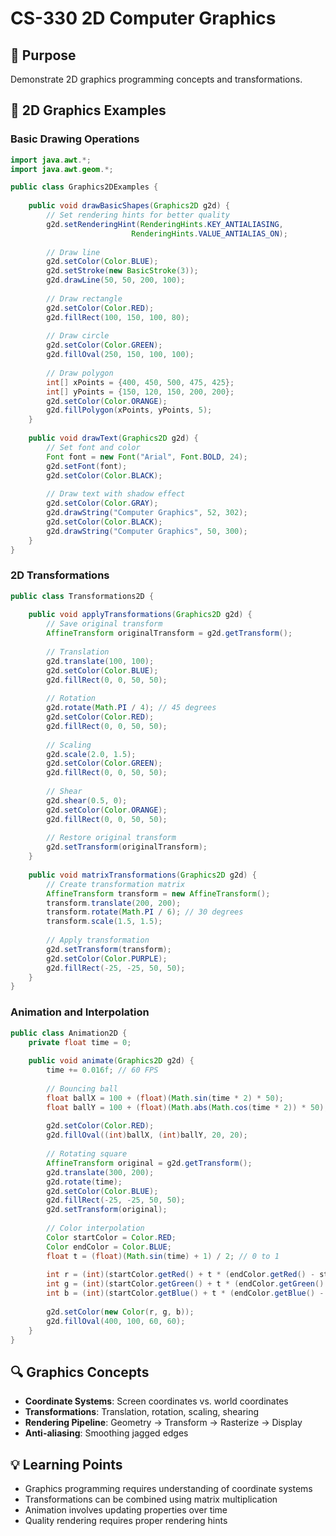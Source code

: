 # CS-330 2D Computer Graphics

## 🎯 Purpose
Demonstrate 2D graphics programming concepts and transformations.

## 📝 2D Graphics Examples

### Basic Drawing Operations
```java
import java.awt.*;
import java.awt.geom.*;

public class Graphics2DExamples {
    
    public void drawBasicShapes(Graphics2D g2d) {
        // Set rendering hints for better quality
        g2d.setRenderingHint(RenderingHints.KEY_ANTIALIASING, 
                           RenderingHints.VALUE_ANTIALIAS_ON);
        
        // Draw line
        g2d.setColor(Color.BLUE);
        g2d.setStroke(new BasicStroke(3));
        g2d.drawLine(50, 50, 200, 100);
        
        // Draw rectangle
        g2d.setColor(Color.RED);
        g2d.fillRect(100, 150, 100, 80);
        
        // Draw circle
        g2d.setColor(Color.GREEN);
        g2d.fillOval(250, 150, 100, 100);
        
        // Draw polygon
        int[] xPoints = {400, 450, 500, 475, 425};
        int[] yPoints = {150, 120, 150, 200, 200};
        g2d.setColor(Color.ORANGE);
        g2d.fillPolygon(xPoints, yPoints, 5);
    }
    
    public void drawText(Graphics2D g2d) {
        // Set font and color
        Font font = new Font("Arial", Font.BOLD, 24);
        g2d.setFont(font);
        g2d.setColor(Color.BLACK);
        
        // Draw text with shadow effect
        g2d.setColor(Color.GRAY);
        g2d.drawString("Computer Graphics", 52, 302);
        g2d.setColor(Color.BLACK);
        g2d.drawString("Computer Graphics", 50, 300);
    }
}
```

### 2D Transformations
```java
public class Transformations2D {
    
    public void applyTransformations(Graphics2D g2d) {
        // Save original transform
        AffineTransform originalTransform = g2d.getTransform();
        
        // Translation
        g2d.translate(100, 100);
        g2d.setColor(Color.BLUE);
        g2d.fillRect(0, 0, 50, 50);
        
        // Rotation
        g2d.rotate(Math.PI / 4); // 45 degrees
        g2d.setColor(Color.RED);
        g2d.fillRect(0, 0, 50, 50);
        
        // Scaling
        g2d.scale(2.0, 1.5);
        g2d.setColor(Color.GREEN);
        g2d.fillRect(0, 0, 50, 50);
        
        // Shear
        g2d.shear(0.5, 0);
        g2d.setColor(Color.ORANGE);
        g2d.fillRect(0, 0, 50, 50);
        
        // Restore original transform
        g2d.setTransform(originalTransform);
    }
    
    public void matrixTransformations(Graphics2D g2d) {
        // Create transformation matrix
        AffineTransform transform = new AffineTransform();
        transform.translate(200, 200);
        transform.rotate(Math.PI / 6); // 30 degrees
        transform.scale(1.5, 1.5);
        
        // Apply transformation
        g2d.setTransform(transform);
        g2d.setColor(Color.PURPLE);
        g2d.fillRect(-25, -25, 50, 50);
    }
}
```

### Animation and Interpolation
```java
public class Animation2D {
    private float time = 0;
    
    public void animate(Graphics2D g2d) {
        time += 0.016f; // 60 FPS
        
        // Bouncing ball
        float ballX = 100 + (float)(Math.sin(time * 2) * 50);
        float ballY = 100 + (float)(Math.abs(Math.cos(time * 2)) * 50);
        
        g2d.setColor(Color.RED);
        g2d.fillOval((int)ballX, (int)ballY, 20, 20);
        
        // Rotating square
        AffineTransform original = g2d.getTransform();
        g2d.translate(300, 200);
        g2d.rotate(time);
        g2d.setColor(Color.BLUE);
        g2d.fillRect(-25, -25, 50, 50);
        g2d.setTransform(original);
        
        // Color interpolation
        Color startColor = Color.RED;
        Color endColor = Color.BLUE;
        float t = (float)(Math.sin(time) + 1) / 2; // 0 to 1
        
        int r = (int)(startColor.getRed() + t * (endColor.getRed() - startColor.getRed()));
        int g = (int)(startColor.getGreen() + t * (endColor.getGreen() - startColor.getGreen()));
        int b = (int)(startColor.getBlue() + t * (endColor.getBlue() - startColor.getBlue()));
        
        g2d.setColor(new Color(r, g, b));
        g2d.fillOval(400, 100, 60, 60);
    }
}
```

## 🔍 Graphics Concepts
- **Coordinate Systems**: Screen coordinates vs. world coordinates
- **Transformations**: Translation, rotation, scaling, shearing
- **Rendering Pipeline**: Geometry → Transform → Rasterize → Display
- **Anti-aliasing**: Smoothing jagged edges

## 💡 Learning Points
- Graphics programming requires understanding of coordinate systems
- Transformations can be combined using matrix multiplication
- Animation involves updating properties over time
- Quality rendering requires proper rendering hints
